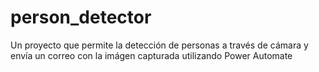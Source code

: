 # person_detector
Un proyecto que permite la detección de personas a través de cámara y envía un correo con la imágen capturada utilizando Power Automate
